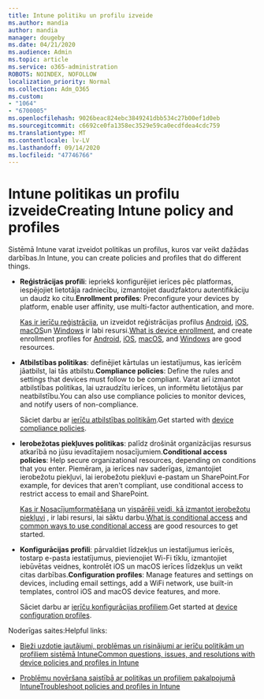 ```yaml
---
title: Intune politiku un profilu izveide
ms.author: mandia
author: mandia
manager: dougeby
ms.date: 04/21/2020
ms.audience: Admin
ms.topic: article
ms.service: o365-administration
ROBOTS: NOINDEX, NOFOLLOW
localization_priority: Normal
ms.collection: Adm_O365
ms.custom:
- "1064"
- "6700005"
ms.openlocfilehash: 9026beac824ebc3849241dbb534c27b00ef1d0eb
ms.sourcegitcommit: c6692ce0fa1358ec3529e59ca0ecdfdea4cdc759
ms.translationtype: MT
ms.contentlocale: lv-LV
ms.lasthandoff: 09/14/2020
ms.locfileid: "47746766"
---
```

# <a name="creating-intune-policy-and-profiles"></a><span data-ttu-id="dadd5-102">Intune politikas un profilu izveide</span><span class="sxs-lookup"><span data-stu-id="dadd5-102">Creating Intune policy and profiles</span></span>

<span data-ttu-id="dadd5-103">Sistēmā Intune varat izveidot politikas un profilus, kuros var veikt dažādas darbības.</span><span class="sxs-lookup"><span data-stu-id="dadd5-103">In Intune, you can create policies and profiles that do different things.</span></span>

- <span data-ttu-id="dadd5-104">**Reģistrācijas profili**: iepriekš konfigurējiet ierīces pēc platformas, iespējojiet lietotāja radniecību, izmantojiet daudzfaktoru autentifikāciju un daudz ko citu.</span><span class="sxs-lookup"><span data-stu-id="dadd5-104">**Enrollment profiles**: Preconfigure your devices by platform, enable user affinity, use multi-factor authentication, and more.</span></span>

  <span data-ttu-id="dadd5-105">[Kas ir ierīču reģistrācija](https://docs.microsoft.com/intune/device-enrollment), un izveidot reģistrācijas profilus [Android](https://docs.microsoft.com/intune/android-enroll), [iOS](https://docs.microsoft.com/intune/ios-enroll), [macOS](https://docs.microsoft.com/intune/macos-enroll)un [Windows](https://docs.microsoft.com/intune/windows-enrollment-methods) ir labi resursi.</span><span class="sxs-lookup"><span data-stu-id="dadd5-105">[What is device enrollment](https://docs.microsoft.com/intune/device-enrollment), and create enrollment profiles for [Android](https://docs.microsoft.com/intune/android-enroll), [iOS](https://docs.microsoft.com/intune/ios-enroll), [macOS](https://docs.microsoft.com/intune/macos-enroll), and [Windows](https://docs.microsoft.com/intune/windows-enrollment-methods) are good resources.</span></span>

- <span data-ttu-id="dadd5-106">**Atbilstības politikas**: definējiet kārtulas un iestatījumus, kas ierīcēm jāatbilst, lai tās atbilstu.</span><span class="sxs-lookup"><span data-stu-id="dadd5-106">**Compliance policies**: Define the rules and settings that devices must follow to be compliant.</span></span> <span data-ttu-id="dadd5-107">Varat arī izmantot atbilstības politikas, lai uzraudzītu ierīces, un informētu lietotājus par neatbilstību.</span><span class="sxs-lookup"><span data-stu-id="dadd5-107">You can also use compliance policies to monitor devices, and notify users of non-compliance.</span></span>

  <span data-ttu-id="dadd5-108">Sāciet darbu ar [ierīču atbilstības politikām](https://docs.microsoft.com/intune/device-compliance-get-started).</span><span class="sxs-lookup"><span data-stu-id="dadd5-108">Get started with [device compliance policies](https://docs.microsoft.com/intune/device-compliance-get-started).</span></span>
- <span data-ttu-id="dadd5-109">**Ierobežotas piekļuves politikas**: palīdz drošināt organizācijas resursus atkarībā no jūsu ievadītajiem nosacījumiem.</span><span class="sxs-lookup"><span data-stu-id="dadd5-109">**Conditional access policies**: Help secure organizational resources, depending on conditions that you enter.</span></span> <span data-ttu-id="dadd5-110">Piemēram, ja ierīces nav saderīgas, izmantojiet ierobežotu piekļuvi, lai ierobežotu piekļuvi e-pastam un SharePoint.</span><span class="sxs-lookup"><span data-stu-id="dadd5-110">For example, for devices that aren't compliant, use conditional access to restrict access to email and SharePoint.</span></span>

  <span data-ttu-id="dadd5-111">[Kas ir Nosacījumformatēšana](https://docs.microsoft.com/intune/conditional-access) un [vispārēji veidi, kā izmantot ierobežotu piekļuvi](https://docs.microsoft.com/intune/conditional-access-intune-common-ways-use) , ir labi resursi, lai sāktu darbu.</span><span class="sxs-lookup"><span data-stu-id="dadd5-111">[What is conditional access](https://docs.microsoft.com/intune/conditional-access) and [common ways to use conditional access](https://docs.microsoft.com/intune/conditional-access-intune-common-ways-use) are good resources to get started.</span></span>

- <span data-ttu-id="dadd5-112">**Konfigurācijas profili**: pārvaldiet līdzekļus un iestatījumus ierīcēs, tostarp e-pasta iestatījumus, pievienojiet Wi-Fi tīklu, izmantojiet iebūvētas veidnes, kontrolēt iOS un macOS ierīces līdzekļus un veikt citas darbības.</span><span class="sxs-lookup"><span data-stu-id="dadd5-112">**Configuration profiles**: Manage features and settings on devices, including email settings, add a WiFi network, use built-in templates, control iOS and macOS device features, and more.</span></span>

  <span data-ttu-id="dadd5-113">Sāciet darbu ar [ierīču konfigurācijas profiliem](https://docs.microsoft.com/intune/device-profiles).</span><span class="sxs-lookup"><span data-stu-id="dadd5-113">Get started at [device configuration profiles](https://docs.microsoft.com/intune/device-profiles).</span></span>

<span data-ttu-id="dadd5-114">Noderīgas saites:</span><span class="sxs-lookup"><span data-stu-id="dadd5-114">Helpful links:</span></span>

- [<span data-ttu-id="dadd5-115">Bieži uzdotie jautājumi, problēmas un risinājumi ar ierīču politikām un profiliem sistēmā Intune</span><span class="sxs-lookup"><span data-stu-id="dadd5-115">Common questions, issues, and resolutions with device policies and profiles in Intune</span></span>](https://docs.microsoft.com/intune/device-profile-troubleshoot)

- [<span data-ttu-id="dadd5-116">Problēmu novēršana saistībā ar politikas un profiliem pakalpojumā Intune</span><span class="sxs-lookup"><span data-stu-id="dadd5-116">Troubleshoot policies and profiles in Intune</span></span>](https://docs.microsoft.com/intune/troubleshoot-policies-in-microsoft-intune)
